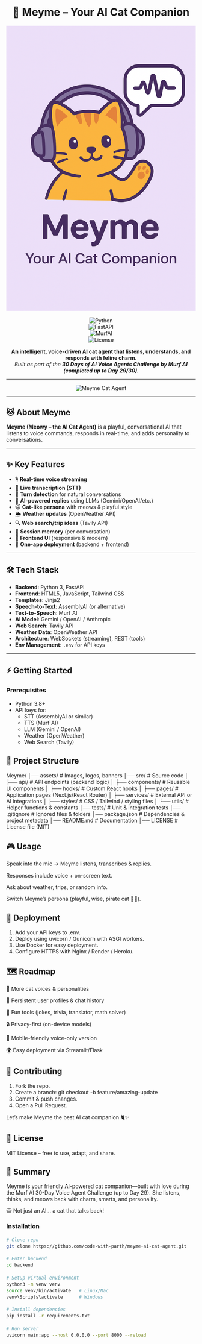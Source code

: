 <div align="center">

# 🐾 Meyme – Your AI Cat Companion  

<img src="assets/file_000000001bf461fa86b7bcea510adcb6.png" alt="Meyme Banner" width="700">  

![Python](https://img.shields.io/badge/Python-3.8%2B-blue?logo=python)  
![FastAPI](https://img.shields.io/badge/FastAPI-Framework-success?logo=fastapi)  
![MurfAI](https://img.shields.io/badge/30%20Days%20Voice%20Agents%20Challenge-Day%2029-orange)  
![License](https://img.shields.io/badge/License-MIT-lightgrey)  

**An intelligent, voice-driven AI cat agent that listens, understands, and responds with feline charm.**  
_Built as part of the **30 Days of AI Voice Agents Challenge by Murf AI (completed up to Day 29/30)**._  

---

<img src="https://media.giphy.com/media/3oriO0OEd9QIDdllqo/giphy.gif" width="300" alt="Meyme Cat Agent">

</div>

---

## 🐱 About Meyme

**Meyme (Meowy – the AI Cat Agent)** is a playful, conversational AI that listens to voice commands, responds in real-time, and adds personality to conversations.  

---

## ✨ Key Features

- 🎙️ **Real-time voice streaming**  
- 📝 **Live transcription (STT)**  
- 🔄 **Turn detection** for natural conversations  
- 🧠 **AI-powered replies** using LLMs (Gemini/OpenAI/etc.)  
- 😺 **Cat-like persona** with meows & playful style  
- 🌦️ **Weather updates** (OpenWeather API)  
- 🔍 **Web search/trip ideas** (Tavily API)  
- 💬 **Session memory** (per conversation)  
- 🎨 **Frontend UI** (responsive & modern)  
- 🚀 **One-app deployment** (backend + frontend)  

---

## 🛠️ Tech Stack

- **Backend**: Python 3, FastAPI  
- **Frontend**: HTML5, JavaScript, Tailwind CSS  
- **Templates**: Jinja2  
- **Speech-to-Text**: AssemblyAI (or alternative)  
- **Text-to-Speech**: Murf AI  
- **AI Model**: Gemini / OpenAI / Anthropic  
- **Web Search**: Tavily API  
- **Weather Data**: OpenWeather API  
- **Architecture**: WebSockets (streaming), REST (tools)  
- **Env Management**: `.env` for API keys  

---

## ⚡ Getting Started

### Prerequisites
- Python 3.8+  
- API keys for:
  - STT (AssemblyAI or similar)  
  - TTS (Murf AI)  
  - LLM (Gemini / OpenAI)  
  - Weather (OpenWeather)  
  - Web Search (Tavily)


## 📂 Project Structure

Meyme/
│── assets/               # Images, logos, banners
│── src/                  # Source code
│   ├── api/              # API endpoints (backend logic)
│   ├── components/       # Reusable UI components
│   ├── hooks/            # Custom React hooks
│   ├── pages/            # Application pages (Next.js/React Router)
│   ├── services/         # External API or AI integrations
│   ├── styles/           # CSS / Tailwind / styling files
│   └── utils/            # Helper functions & constants
│── tests/                # Unit & integration tests
│── .gitignore            # Ignored files & folders
│── package.json          # Dependencies & project metadata
│── README.md             # Documentation
│── LICENSE               # License file (MIT)

## 🎮 Usage

Speak into the mic → Meyme listens, transcribes & replies.

Responses include voice + on-screen text.

Ask about weather, trips, or random info.

Switch Meyme’s persona (playful, wise, pirate cat 🏴‍☠️).

## 🚀 Deployment

1. Add your API keys to .env.
2. Deploy using uvicorn / Gunicorn with ASGI workers.
3. Use Docker for easy deployment.
4. Configure HTTPS with Nginx / Render / Heroku.

## 🗺️ Roadmap

🐾 More cat voices & personalities

📝 Persistent user profiles & chat history

🎲 Fun tools (jokes, trivia, translator, math solver)

🔒 Privacy-first (on-device models)

📱 Mobile-friendly voice-only version

🌍 Easy deployment via Streamlit/Flask

## 🤝 Contributing

1. Fork the repo.
2. Create a branch: git checkout -b feature/amazing-update
3. Commit & push changes.
4. Open a Pull Request.

Let’s make Meyme the best AI cat companion 🐈✨

 ## 📜 License

MIT License – free to use, adapt, and share.

## 🐾 Summary

Meyme is your friendly AI-powered cat companion—built with love during the Murf AI 30-Day Voice Agent Challenge (up to Day 29).
She listens, thinks, and meows back with charm, smarts, and personality.

😺 Not just an AI… a cat that talks back! 

### Installation

```bash
# Clone repo
git clone https://github.com/code-with-parth/meyme-ai-cat-agent.git

# Enter backend
cd backend

# Setup virtual environment
python3 -m venv venv
source venv/bin/activate   # Linux/Mac
venv\Scripts\activate      # Windows

# Install dependencies
pip install -r requirements.txt

# Run server
uvicorn main:app --host 0.0.0.0 --port 8000 --reload

